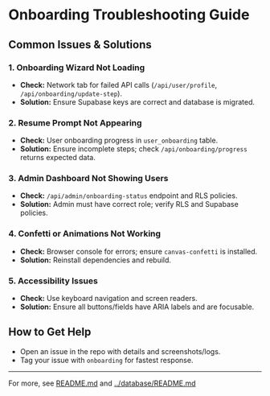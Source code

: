 # Onboarding Troubleshooting Guide

## Common Issues & Solutions

### 1. Onboarding Wizard Not Loading
- **Check:** Network tab for failed API calls (`/api/user/profile`, `/api/onboarding/update-step`).
- **Solution:** Ensure Supabase keys are correct and database is migrated.

### 2. Resume Prompt Not Appearing
- **Check:** User onboarding progress in `user_onboarding` table.
- **Solution:** Ensure incomplete steps; check `/api/onboarding/progress` returns expected data.

### 3. Admin Dashboard Not Showing Users
- **Check:** `/api/admin/onboarding-status` endpoint and RLS policies.
- **Solution:** Admin must have correct role; verify RLS and Supabase policies.

### 4. Confetti or Animations Not Working
- **Check:** Browser console for errors; ensure `canvas-confetti` is installed.
- **Solution:** Reinstall dependencies and rebuild.

### 5. Accessibility Issues
- **Check:** Use keyboard navigation and screen readers.
- **Solution:** Ensure all buttons/fields have ARIA labels and are focusable.

## How to Get Help
- Open an issue in the repo with details and screenshots/logs.
- Tag your issue with `onboarding` for fastest response.

---
For more, see [README.md](./README.md) and [../database/README.md](../database/README.md)
